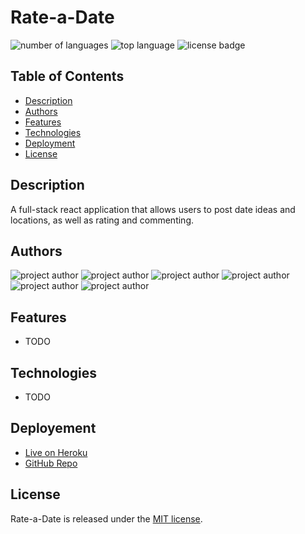 # Rate-a-Date

![number of languages](https://img.shields.io/github/languages/count/connerjm/Rate-a-Date)
![top language](https://img.shields.io/github/languages/top/connerjm/Rate-a-Date)
![license badge](https://img.shields.io/github/license/connerjm/Rate-a-Date)

## Table of Contents

- [Description](#description)
- [Authors](#authors)
- [Features](#features)
- [Technologies](#technologies)
- [Deployment](#deployment)
- [License](#license)

## Description

A full-stack react application that allows users to post date ideas and locations, as well as rating and commenting.

## Authors

![project author](https://img.shields.io/badge/author-Connerjm-blueviolet)
![project author](https://img.shields.io/badge/author-CorbinGar-blueviolet)
![project author](https://img.shields.io/badge/author-dorley1993-blueviolet)
![project author](https://img.shields.io/badge/author-FAC-73-blueviolet)
![project author](https://img.shields.io/badge/author-msr102087-blueviolet)
![project author](https://img.shields.io/badge/author-rikioh-blueviolet)

## Features

- TODO

## Technologies

- TODO

## Deployement

- [Live on Heroku](#/)
- [GitHub Repo](https://github.com/Connerjm/Rate-a-Date)

## License

Rate-a-Date is released under the [MIT license](https://www.opensource.org/licenses/mit).
